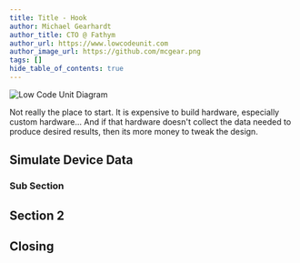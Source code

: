 ```yaml
---
title: Title - Hook
author: Michael Gearhardt
author_title: CTO @ Fathym
author_url: https://www.lowcodeunit.com
author_image_url: https://github.com/mcgear.png
tags: []
hide_table_of_contents: true
---
```


![Low Code Unit Diagram](/img/lowcodeunit-diagram.png)

Not really the place to start.  It is expensive to build hardware, especially custom hardware...  And if that hardware doesn't collect the data needed to produce desired results, then its more money to tweak the design.

## Simulate Device Data

### Sub Section

## Section 2

## Closing
